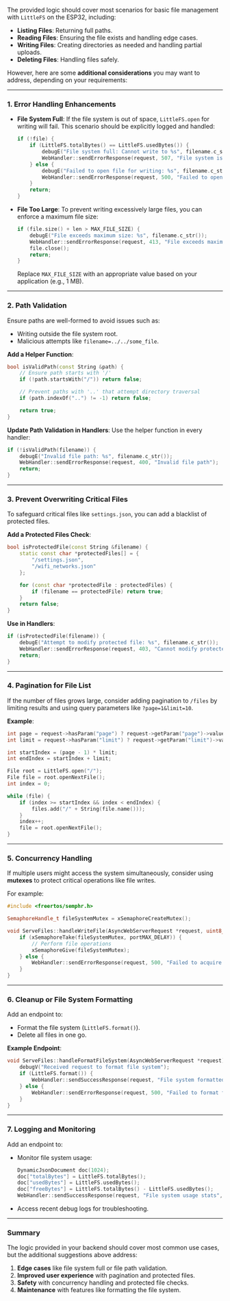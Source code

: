 The provided logic should cover most scenarios for basic file management with `LittleFS` on the ESP32, including:

- **Listing Files**: Returning full paths.
- **Reading Files**: Ensuring the file exists and handling edge cases.
- **Writing Files**: Creating directories as needed and handling partial uploads.
- **Deleting Files**: Handling files safely.

However, here are some **additional considerations** you may want to address, depending on your requirements:

---

### 1. **Error Handling Enhancements**
- **File System Full**:
  If the file system is out of space, `LittleFS.open` for writing will fail. This scenario should be explicitly logged and handled:
  ```cpp
  if (!file) {
      if (LittleFS.totalBytes() == LittleFS.usedBytes()) {
          debugE("File system full: Cannot write to %s", filename.c_str());
          WebHandler::sendErrorResponse(request, 507, "File system is full");
      } else {
          debugE("Failed to open file for writing: %s", filename.c_str());
          WebHandler::sendErrorResponse(request, 500, "Failed to open file for writing");
      }
      return;
  }
  ```

- **File Too Large**:
  To prevent writing excessively large files, you can enforce a maximum file size:
  ```cpp
  if (file.size() + len > MAX_FILE_SIZE) {
      debugE("File exceeds maximum size: %s", filename.c_str());
      WebHandler::sendErrorResponse(request, 413, "File exceeds maximum size");
      file.close();
      return;
  }
  ```

  Replace `MAX_FILE_SIZE` with an appropriate value based on your application (e.g., 1 MB).

---

### 2. **Path Validation**
Ensure paths are well-formed to avoid issues such as:
- Writing outside the file system root.
- Malicious attempts like `filename=../../some_file`.

**Add a Helper Function**:
```cpp
bool isValidPath(const String &path) {
    // Ensure path starts with '/'
    if (!path.startsWith("/")) return false;

    // Prevent paths with '..' that attempt directory traversal
    if (path.indexOf("..") != -1) return false;

    return true;
}
```

**Update Path Validation in Handlers**:
Use the helper function in every handler:
```cpp
if (!isValidPath(filename)) {
    debugE("Invalid file path: %s", filename.c_str());
    WebHandler::sendErrorResponse(request, 400, "Invalid file path");
    return;
}
```

---

### 3. **Prevent Overwriting Critical Files**
To safeguard critical files like `settings.json`, you can add a blacklist of protected files.

**Add a Protected Files Check**:
```cpp
bool isProtectedFile(const String &filename) {
    static const char *protectedFiles[] = {
        "/settings.json",
        "/wifi_networks.json"
    };

    for (const char *protectedFile : protectedFiles) {
        if (filename == protectedFile) return true;
    }
    return false;
}
```

**Use in Handlers**:
```cpp
if (isProtectedFile(filename)) {
    debugE("Attempt to modify protected file: %s", filename.c_str());
    WebHandler::sendErrorResponse(request, 403, "Cannot modify protected file");
    return;
}
```

---

### 4. **Pagination for File List**
If the number of files grows large, consider adding pagination to `/files` by limiting results and using query parameters like `?page=1&limit=10`.

**Example**:
```cpp
int page = request->hasParam("page") ? request->getParam("page")->value().toInt() : 1;
int limit = request->hasParam("limit") ? request->getParam("limit")->value().toInt() : 10;

int startIndex = (page - 1) * limit;
int endIndex = startIndex + limit;

File root = LittleFS.open("/");
File file = root.openNextFile();
int index = 0;

while (file) {
    if (index >= startIndex && index < endIndex) {
        files.add("/" + String(file.name()));
    }
    index++;
    file = root.openNextFile();
}
```

---

### 5. **Concurrency Handling**
If multiple users might access the system simultaneously, consider using **mutexes** to protect critical operations like file writes.

For example:
```cpp
#include <freertos/semphr.h>

SemaphoreHandle_t fileSystemMutex = xSemaphoreCreateMutex();

void ServeFiles::handleWriteFile(AsyncWebServerRequest *request, uint8_t *data, size_t len, size_t index, size_t total) {
    if (xSemaphoreTake(fileSystemMutex, portMAX_DELAY)) {
        // Perform file operations
        xSemaphoreGive(fileSystemMutex);
    } else {
        WebHandler::sendErrorResponse(request, 500, "Failed to acquire file system lock");
    }
}
```

---

### 6. **Cleanup or File System Formatting**
Add an endpoint to:
- Format the file system (`LittleFS.format()`).
- Delete all files in one go.

**Example Endpoint**:
```cpp
void ServeFiles::handleFormatFileSystem(AsyncWebServerRequest *request) {
    debugV("Received request to format file system");
    if (LittleFS.format()) {
        WebHandler::sendSuccessResponse(request, "File system formatted successfully");
    } else {
        WebHandler::sendErrorResponse(request, 500, "Failed to format file system");
    }
}
```

---

### 7. **Logging and Monitoring**
Add an endpoint to:
- Monitor file system usage:
  ```cpp
  DynamicJsonDocument doc(1024);
  doc["totalBytes"] = LittleFS.totalBytes();
  doc["usedBytes"] = LittleFS.usedBytes();
  doc["freeBytes"] = LittleFS.totalBytes() - LittleFS.usedBytes();
  WebHandler::sendSuccessResponse(request, "File system usage stats", &doc);
  ```
- Access recent debug logs for troubleshooting.

---

### Summary
The logic provided in your backend should cover most common use cases, but the additional suggestions above address:
1. **Edge cases** like file system full or file path validation.
2. **Improved user experience** with pagination and protected files.
3. **Safety** with concurrency handling and protected file checks.
4. **Maintenance** with features like formatting the file system.
